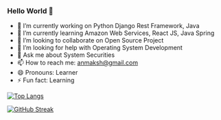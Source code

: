 ### Hello World 👋
- 🔭 I’m currently working on Python Django Rest Framework, Java
- 🌱 I’m currently learning Amazon Web Services, React JS, Java Spring
- 👯 I’m looking to collaborate on Open Source Project
- 🤔 I’m looking for help with Operating System Development
- 💬 Ask me about System Securities
- 📫 How to reach me: anmaksh@gmail.com
- 😄 Pronouns: Learner
- ⚡ Fun fact: Learning

[![Top Langs](https://github-readme-stats.vercel.app/api/top-langs/?username=anim-101&layout=compact&langs_count=10)](https://github.com/anim-101/github-readme-stats)    

[![GitHub Streak](https://github-readme-streak-stats.herokuapp.com/?user=Anim-101&theme=default)](https://git.io/streak-stats)
